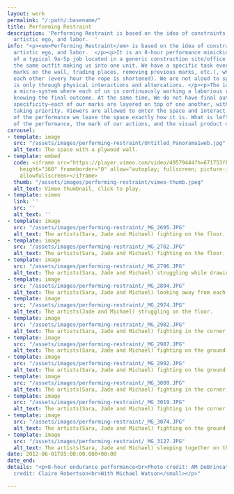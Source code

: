 ```yaml
---
layout: work
permalink: "/:path/:basename/"
title: Performing Restraint
description: 'Performing Restraint is based on the idea of constraints, ownership,
  artistic ego, and labor.  '
info: "<p><em>Performing Restraint</em> is based on the idea of constraints, ownership,
  artistic ego, and labor.  </p><p>It is an 8-hour performance mimicking the structure
  of a typical 9a-5p job located in a generic construction site/office space. We wear
  the same outfit making us into one unit. We have a specific task every hour (creating
  marks on the wall, trading places, removing previous marks, etc.), while tied to
  each other (every hour the rope is shortened). We are not aloud to speak. Communication
  is only through physical interactions and altercations. </p><p>The idea is to create
  a micro-system where each of us is continuously working a laborious routine, without
  knowing the final outcome. At the same time, We do not have final authorship or
  specificity—each of our marks are layered on top of one another, with no one’s hand
  taking priority. Viewers are allowed to enter the space and interact. At the end
  of the performance we leave the space exactly how it is. What is left is the residue
  of the performance, the mark of our actions, and the visual product of our labor.</p>"
carousel:
- template: image
  src: "/assets/images/performing-restraint/Untitled_Panorama1web.jpg"
  alt_text: The space with a plywood wall.
- template: embed
  code: <iframe src="https://player.vimeo.com/video/49579444?h=671753fb25" width="640"
    height="360" frameborder="0" allow="autoplay; fullscreen; picture-in-picture"
    allowfullscreen></iframe>
  thumb: "/assets/images/performing-restraint/vimeo-thumb.jpeg"
  alt_text: Vimeo thumbnail, click to play.
- template: vimeo
  link: ''
  src: ''
  alt_text: ''
- template: image
  src: "/assets/images/performing-restraint/_MG_2695.JPG"
  alt_text: The artists(Sara, Jade and Michael) fighting on the floor.
- template: image
  src: "/assets/images/performing-restraint/_MG_2702.JPG"
  alt_text: The artists(Sara, Jade and Michael) fighting on the floor.
- template: image
  src: "/assets/images/performing-restraint/_MG_2796.JPG"
  alt_text: The artists(Sara, Jade and Michael) struggling while drawing on the wall.
- template: image
  src: "/assets/images/performing-restraint/_MG_2804.JPG"
  alt_text: The artists(Sara, Jade and Michael) looking away from each other.
- template: image
  src: "/assets/images/performing-restraint/_MG_2974.JPG"
  alt_text: The artists(Jade and Michael) struggling on the floor.
- template: image
  src: "/assets/images/performing-restraint/_MG_2982.JPG"
  alt_text: The artists(Sara, Jade and Michael) fighting in the corner.
- template: image
  src: "/assets/images/performing-restraint/_MG_2987.JPG"
  alt_text: The artists(Sara, Jade and Michael) fighting on the ground.
- template: image
  src: "/assets/images/performing-restraint/_MG_2992.JPG"
  alt_text: The artists(Sara, Jade and Michael) fighting on the ground.
- template: image
  src: "/assets/images/performing-restraint/_MG_3009.JPG"
  alt_text: The artists(Sara, Jade and Michael) fighting in the corner.
- template: image
  src: "/assets/images/performing-restraint/_MG_3019.JPG"
  alt_text: The artists(Sara, Jade and Michael) fighting in the corner.
- template: image
  src: "/assets/images/performing-restraint/_MG_3074.JPG"
  alt_text: The artists(Sara, Jade and Michael) fighting on the ground.
- template: image
  src: "/assets/images/performing-restraint/_MG_3127.JPG"
  alt_text: The artists(Sara, Jade and Michael) sleeping together on the ground.
date: 2012-06-01T05:00:00.000+00:00
date_end: 
details: "<p>8-hour endurance performance<br>Photo credit: AM DeBrincat<br><small>Video
  credit: Claire Robertson<br>With Michael Watson</small></p>"

---
```

